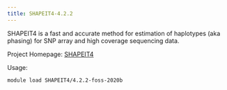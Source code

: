 ```yaml
---
title: SHAPEIT4-4.2.2
---
```


SHAPEIT4 is a fast and accurate method for estimation of haplotypes
(aka phasing) for SNP array and high coverage sequencing data.

Project Homepage: [SHAPEIT4](https://odelaneau.github.io/shapeit4/)

Usage:
```
module load SHAPEIT4/4.2.2-foss-2020b
```
